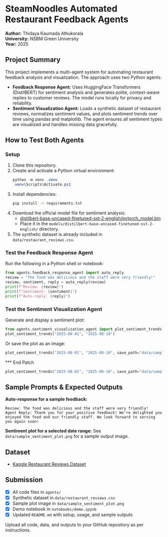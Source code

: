 
# SteamNoodles Automated Restaurant Feedback Agents

**Author:** Thidaya Kaumada Athukorala  
**University:** NSBM Green University  
**Year:** 2025

## Project Summary
This project implements a multi-agent system for automating restaurant feedback analysis and visualization. The approach uses two Python agents:

- **Feedback Response Agent:** Uses HuggingFace Transformers (DistilBERT) for sentiment analysis and generates polite, context-aware replies to customer reviews. The model runs locally for privacy and reliability.
- **Sentiment Visualization Agent:** Loads a synthetic dataset of restaurant reviews, normalizes sentiment values, and plots sentiment trends over time using pandas and matplotlib. The agent ensures all sentiment types are visualized and handles missing data gracefully.

## How to Test Both Agents

### Setup
1. Clone this repository.
2. Create and activate a Python virtual environment:
   ```powershell
   python -m venv .venv
   .venv\Scripts\Activate.ps1
   ```
3. Install dependencies:
   ```bash
   pip install -r requirements.txt
   ```
4. Download the official model file for sentiment analysis:
   - [distilbert-base-uncased-finetuned-sst-2-english/pytorch_model.bin](https://huggingface.co/distilbert-base-uncased-finetuned-sst-2-english/resolve/main/pytorch_model.bin)
   - Place it in the `models/distilbert-base-uncased-finetuned-sst-2-english/` directory.
5. The synthetic dataset is already included in `data/restaurant_reviews.csv`.

### Test the Feedback Response Agent
Run the following in a Python shell or notebook:
```python
from agents.feedback_response_agent import auto_reply
review = "The food was delicious and the staff were very friendly!"
review, sentiment, reply = auto_reply(review)
print(f"Review: {review}")
print(f"Sentiment: {sentiment}")
print(f"Auto-reply: {reply}")
```

### Test the Sentiment Visualization Agent
Generate and display a sentiment plot:
```python
from agents.sentiment_visualization_agent import plot_sentiment_trends
plot_sentiment_trends("2025-08-01", "2025-08-10")
```
Or save the plot as an image:
```python
plot_sentiment_trends("2025-08-01", "2025-08-10", save_path="data/sample_sentiment_plot.png")
```

*** End Patch
```python
plot_sentiment_trends("2025-08-01", "2025-08-10", save_path="data/sample_sentiment_plot.png")
```

## Sample Prompts & Expected Outputs
**Auto-response for a sample feedback:**
```
Review: The food was delicious and the staff were very friendly!
Agent Reply: Thank you for your positive feedback! We're delighted you enjoyed the food and our friendly staff. We look forward to serving you again soon!
```

**Sentiment plot for a selected date range:**
See `data/sample_sentiment_plot.png` for a sample output image.

## Dataset
- [Kaggle Restaurant Reviews Dataset](https://www.kaggle.com/datasets)

## Submission
- [x] All code files in `agents/`
- [x] Synthetic dataset in `data/restaurant_reviews.csv`
- [x] Sample plot image in `data/sample_sentiment_plot.png`
- [x] Demo notebook in `notebooks/demo.ipynb`
- [x] Updated `README.md` with setup, usage, and sample outputs

Upload all code, data, and outputs to your GitHub repository as per instructions.
